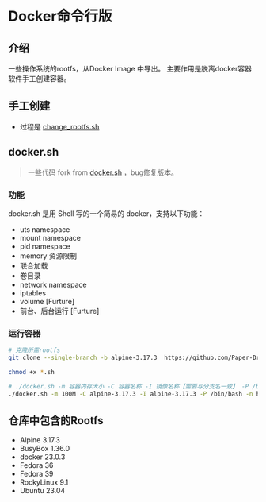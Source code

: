 # Docker命令行版

## 介绍
一些操作系统的rootfs，从Docker Image 中导出。
主要作用是脱离docker容器软件手工创建容器。


## 手工创建
- 过程是 [change_rootfs.sh](change_rootfs.sh)

## docker.sh
> 一些代码 fork from [docker.sh](https://github.com/pandengyang/docker.sh) ，bug修复版本。

### 功能

docker.sh 是用 Shell 写的一个简易的 docker，支持以下功能：

* uts namespace
* mount namespace
* pid namespace
* memory 资源限制
* 联合加载
* 卷目录
* network namespace
* iptables
* volume [Furture]
* 前台、后台运行 [Furture]

### 运行容器

```bash
# 克隆所需rootfs
git clone --single-branch -b alpine-3.17.3  https://github.com/Paper-Dragon/rootfs images/alpine-3.17.3

chmod +x *.sh

# ./docker.sh -m 容器内存大小 -C 容器名称 -I 镜像名称【需要与分支名一致】 -P /bin/bash -n none
./docker.sh -m 100M -C alpine-3.17.3 -I alpine-3.17.3 -P /bin/bash -n host
```





## 仓库中包含的Rootfs 
- Alpine 3.17.3
- BusyBox 1.36.0
- docker 23.0.3
- Fedora 36
- Fedora 39
- RockyLinux 9.1
- Ubuntu 23.04

